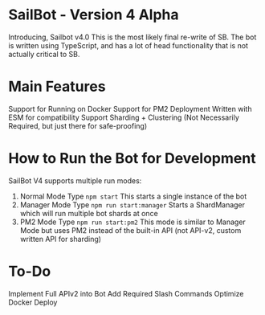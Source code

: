 # SailBot - Version 4 Alpha
Introducing, Sailbot v4.0
This is the most likely final re-write of SB.
The bot is written using TypeScript, and has a lot of head functionality that is not actually critical to SB.
# Main Features
Support for Running on Docker
Support for PM2 Deployment
Written with ESM for compatibility
Support Sharding + Clustering (Not Necessarily Required, but just there for safe-proofing)

# How to Run the Bot for Development
SailBot V4 supports multiple run modes:
1. Normal Mode
Type `npm start`
This starts a single instance of the bot
2. Manager Mode
Type `npm run start:manager`
Starts a ShardManager which will run multiple bot shards at once
3. PM2 Mode
Type `npm run start:pm2`
This mode is similar to Manager Mode but uses PM2 instead of the built-in API (not API-v2, custom written API for sharding)

# To-Do
Implement Full APIv2 into Bot
Add Required Slash Commands
Optimize Docker Deploy 